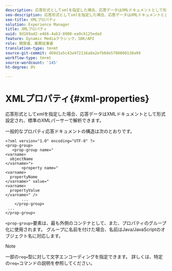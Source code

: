 ```yaml
---
description: 応答形式としてxmlを指定した場合、応答データはXMLドキュメントとして形式設定され、標準のXMLパーサーで解析できます。
seo-description: 応答形式としてxmlを指定した場合、応答データはXMLドキュメントとして形式設定され、標準のXMLパーサーで解析できます。
seo-title: XMLプロパティ
solution: Experience Manager
title: XMLプロパティ
uuid: 9d169ad2-e466-4ab3-8900-ea9c6125edad
feature: Dynamic Mediaクラシック，SDK/API
role: 開発者、業務従事者
translation-type: tm+mt
source-git-commit: 469d1a5c43a972116a8a2efb0de5708800130a99
workflow-type: tm+mt
source-wordcount: '145'
ht-degree: 0%

---
```



# XMLプロパティ{#xml-properties}

応答形式としてxmlを指定した場合、応答データはXMLドキュメントとして形式設定され、標準のXMLパーサーで解析できます。

一般的なプロパティ応答ドキュメントの構造は次のとおりです。

```
<?xml version="1.0" encoding="UTF-8" ?>
<prop-group>
   <prop-group name="
<varname>
  objectName
</varname>">
       <property name="
<varname>
  propertyName
</varname>" value="
<varname>
  propertyValue
</varname>" />
       ...
    </prop-group>
 ...
</prop-group>
```

`<prop-group>`要素は、最も外側のコンテナとして、また、プロパティのグループ化に使用されます。 グループに名前を付けた場合、名前はJava/JavaScriptのオブジェクト名に対応します。

>[!NOTE]
>
>一部の`req=`型に対して文字エンコーディングを指定できます。 詳しくは、特定の`req=`コマンドの説明を参照してください。

